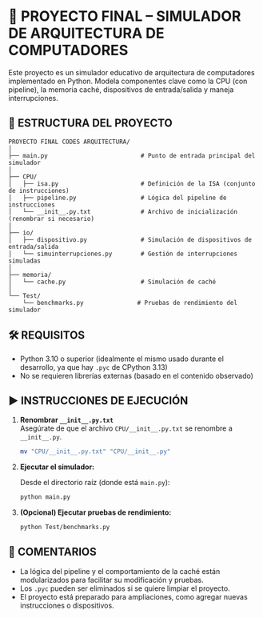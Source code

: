 # 🧠 PROYECTO FINAL – SIMULADOR DE ARQUITECTURA DE COMPUTADORES

Este proyecto es un simulador educativo de arquitectura de computadores implementado en Python. Modela componentes clave como la CPU (con pipeline), la memoria caché, dispositivos de entrada/salida y maneja interrupciones.

## 📁 ESTRUCTURA DEL PROYECTO

```
PROYECTO FINAL CODES ARQUITECTURA/
│
├── main.py                          # Punto de entrada principal del simulador
│
├── CPU/
│   ├── isa.py                       # Definición de la ISA (conjunto de instrucciones)
│   ├── pipeline.py                  # Lógica del pipeline de instrucciones
│   └── __init__.py.txt              # Archivo de inicialización (renombrar si necesario)
│
├── io/
│   ├── dispositivo.py               # Simulación de dispositivos de entrada/salida
│   └── simuinterrupciones.py        # Gestión de interrupciones simuladas
│
├── memoria/
│   └── cache.py                     # Simulación de caché
│
└── Test/
    └── benchmarks.py               # Pruebas de rendimiento del simulador
```

## 🛠️ REQUISITOS

- Python 3.10 o superior (idealmente el mismo usado durante el desarrollo, ya que hay `.pyc` de CPython 3.13)
- No se requieren librerías externas (basado en el contenido observado)

## ▶️ INSTRUCCIONES DE EJECUCIÓN

1. **Renombrar `__init__.py.txt`**  
   Asegúrate de que el archivo `CPU/__init__.py.txt` se renombre a `__init__.py`.

   ```bash
   mv "CPU/__init__.py.txt" "CPU/__init__.py"
   ```

2. **Ejecutar el simulador:**

   Desde el directorio raíz (donde está `main.py`):

   ```bash
   python main.py
   ```

3. **(Opcional) Ejecutar pruebas de rendimiento:**

   ```bash
   python Test/benchmarks.py
   ```

## 💬 COMENTARIOS

- La lógica del pipeline y el comportamiento de la caché están modularizados para facilitar su modificación y pruebas.
- Los `.pyc` pueden ser eliminados si se quiere limpiar el proyecto.
- El proyecto está preparado para ampliaciones, como agregar nuevas instrucciones o dispositivos.
